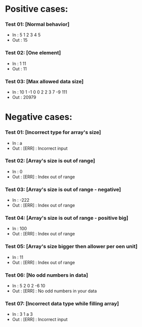 # Positive cases:
### Test 01: [Normal behavior]
- In : 5 1 2 3 4 5
- Out : 15
### Test 02: [One element]
- In : 1 11
- Out : 11
### Test 03: [Max allowed data size]
- In : 10 1 -1 0 0 2 2 3 7 -9 111
- Out : 20979
# Negative cases: 
### Test 01: [Incorrect type for array's size]
- In : a
- Out : [ERR] : Incorrect input
### Test 02: [Array's size is out of range]
- In : 0
- Out : [ERR] : Index out of range
### Test 03: [Array's size is out of range - negative]
- In : -222
- Out : [ERR] : Index out of range
### Test 04: [Array's size is out of range - positive big]
- In : 100
- Out : [ERR] : Index out of range
### Test 05: [Array's size bigger then allower per oen unit]
- In : 11
- Out : [ERR] : Index out of range
### Test 06: [No odd numbers in data]
- In : 5 2 0 2 -6 10
- Out :  [ERR] : No odd numbers in your data
### Test 07: [Incorrect data type while filling array]
- In : 3 1 a 3
- Out : [ERR] : Incorrect input
